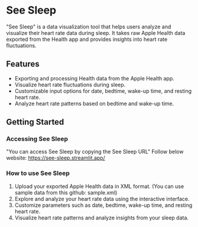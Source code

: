 # See Sleep

"See Sleep" is a data visualization tool that helps users analyze and visualize their heart rate data during sleep. It takes raw Apple Health data exported from the Health app and provides insights into heart rate fluctuations.

## Features

- Exporting and processing Health data from the Apple Health app.
- Visualize heart rate fluctuations during sleep.
- Customizable input options for date, bedtime, wake-up time, and resting heart rate.
- Analyze heart rate patterns based on bedtime and wake-up time.

## Getting Started

### Accessing See Sleep
 "You can access See Sleep by copying the See Sleep URL"
 Follow below website: https://see-sleep.streamlit.app/
 
### How to use See Sleep
1. Upload your exported Apple Health data in XML format.
(You can use sample data from this github: sample.xml)     
2. Explore and analyze your heart rate data using the interactive interface.
3. Customize parameters such as date, bedtime, wake-up time, and resting heart rate.
4. Visualize heart rate patterns and analyze insights from your sleep data.
